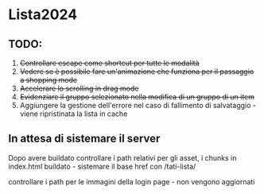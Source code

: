 # Lista2024

## TODO:

1) ~~Controllare escape come shortcut per tutte le modalità~~
2) ~~Vedere se è possibile fare un'animazione che funziona per il passaggio a shopping mode~~
3) ~~Accelerare lo scrolling in drag mode~~
4) ~~Evidenziare il gruppo selezionato nella modifica di un gruppo di un item~~
5) Aggiungere la gestione dell'errore nel caso di fallimento di salvataggio - viene ripristinata la lista in cache

## In attesa di sistemare il server

Dopo avere buildato controllare i path relativi per gli asset, i chunks
in index.html buildato - sistemare il base href con /tati-lista/

controllare i path per le immagini della login page - non vengono aggiornati
